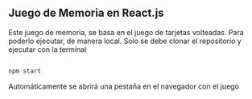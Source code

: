 ## Juego de Memoria en React.js 

Este juego de memoria, se basa en el juego de tarjetas volteadas. 
Para poderlo ejecutar, de manera local. 
Solo se debe clonar el repositorio y ejecutar con la terminal

``` python

npm start

```

Automáticamente se abrirá una pestaña en el navegador con el juego 
